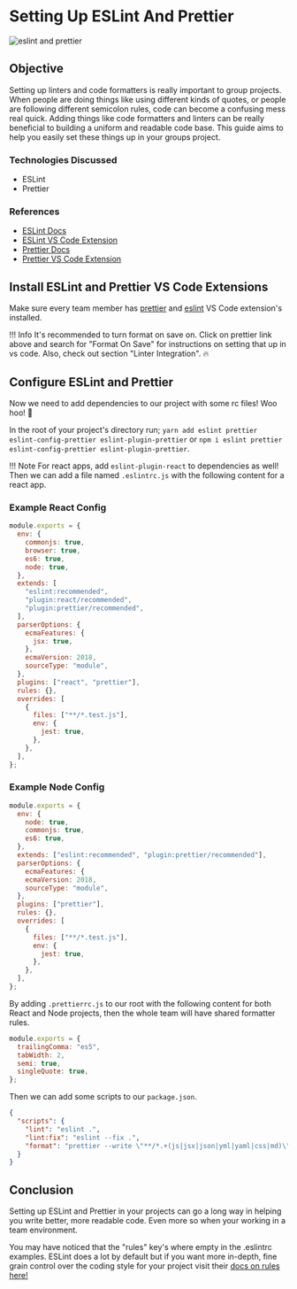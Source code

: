 # Setting Up ESLint And Prettier

![eslint and prettier](https://external-content.duckduckgo.com/iu/?u=https%3A%2F%2Fmiro.medium.com%2Fmax%2F1328%2F1*fA65R1umkZBVJjyBTTy6Xw.png&f=1&nofb=1)

## Objective

Setting up linters and code formatters is really important to group projects.
When people are doing things like using different kinds of quotes, or people are
following different semicolon rules, code can become a confusing mess real quick.
Adding things like code formatters and linters can be really beneficial to building
a uniform and readable code base.
This guide aims to help you easily set these things up in your groups project.

### Technologies Discussed

- ESLint
- Prettier

### References

- [ESLint Docs](https://eslint.org/)
- [ESLint VS Code Extension](https://marketplace.visualstudio.com/items?itemName=dbaeumer.vscode-eslint)
- [Prettier Docs](https://prettier.io/)
- [Prettier VS Code Extension](https://marketplace.visualstudio.com/items?itemName=esbenp.prettier-vscode)

## Install ESLint and Prettier VS Code Extensions

Make sure every team member has
[prettier](https://marketplace.visualstudio.com/items?itemName=esbenp.prettier-vscode)
and [eslint](https://marketplace.visualstudio.com/items?itemName=dbaeumer.vscode-eslint)
VS Code extension's installed.

!!! Info
    It's recommended to turn format on save on. Click on prettier link above and
    search for "Format On Save" for instructions on setting that up in vs code.
    Also, check out section "Linter Integration". 🔥

## Configure ESLint and Prettier

Now we need to add dependencies to our project with some rc files! Woo hoo! 👏

In the root of your project's directory run;
`yarn add eslint prettier eslint-config-prettier eslint-plugin-prettier`
or `npm i eslint prettier eslint-config-prettier eslint-plugin-prettier`.

!!! Note
    For react apps, add `eslint-plugin-react` to dependencies as well!
    Then we can add a file named `.eslintrc.js` with the following content for a
    react app.

### Example React Config

```javascript
module.exports = {
  env: {
    commonjs: true,
    browser: true,
    es6: true,
    node: true,
  },
  extends: [
    "eslint:recommended",
    "plugin:react/recommended",
    "plugin:prettier/recommended",
  ],
  parserOptions: {
    ecmaFeatures: {
      jsx: true,
    },
    ecmaVersion: 2018,
    sourceType: "module",
  },
  plugins: ["react", "prettier"],
  rules: {},
  overrides: [
    {
      files: ["**/*.test.js"],
      env: {
        jest: true,
      },
    },
  ],
};
```

### Example Node Config

```javascript
module.exports = {
  env: {
    node: true,
    commonjs: true,
    es6: true,
  },
  extends: ["eslint:recommended", "plugin:prettier/recommended"],
  parserOptions: {
    ecmaFeatures: {
    ecmaVersion: 2018,
    sourceType: "module",
  },
  plugins: ["prettier"],
  rules: {},
  overrides: [
    {
      files: ["**/*.test.js"],
      env: {
        jest: true,
      },
    },
  ],
};
```

By adding `.prettierrc.js` to our root with the following content
for both React and Node projects, then the whole team will have shared formatter
rules.

```javascript
module.exports = {
  trailingComma: "es5",
  tabWidth: 2,
  semi: true,
  singleQuote: true,
};
```

Then we can add some scripts to our `package.json`.

```json
{
  "scripts": {
    "lint": "eslint .",
    "lint:fix": "eslint --fix .",
    "format": "prettier --write \"**/*.+(js|jsx|json|yml|yaml|css|md)\""
  }
}
```

## Conclusion

Setting up ESLint and Prettier in your projects can go a long way in helping you
write better, more readable code. Even more so when your working in a team
environment.

You may have noticed that the "rules" key's where empty in the .eslintrc examples.
ESLint does a lot by default but if you want more in-depth, fine grain control
over the coding style for your project visit their [docs on rules here!](https://eslint.org/docs/rules/)
